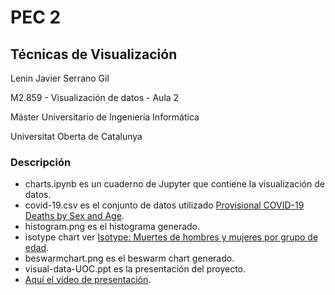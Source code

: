 # PEC 2

## Técnicas de Visualización

Lenin Javier Serrano Gil​

M2.859 - Visualización de datos - Aula 2​

Máster Universitario de Ingeniería Informática​

Universitat Oberta de Catalunya​

### Descripción

+ charts.ipynb es un cuaderno de Jupyter que contiene la visualización de datos.
+ covid-19.csv es el conjunto de datos utilizado [Provisional COVID-19 Deaths by Sex and Age](https://catalog.data.gov/dataset/provisional-covid-19-death-counts-by-sex-age-and-state).
+ histogram.png es el histograma generado.
+ isotype chart ver [Isotype: Muertes de hombres y mujeres por grupo de edad](https://infogram.com/covid-19-1h7v4pdjwlovj4k?live).
+ beswarmchart.png es el beswarm chart generado.
+ visual-data-UOC.ppt es la presentación del proyecto.
+ [Aquí el vídeo de presentación]([https://localhost](https://youtu.be/765FVtegN-A)).
